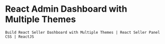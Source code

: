# React Admin Dashboard with Multiple Themes

    Build React Seller Dashboard with Multiple Themes | React Seller Panel CSS | ReactJS

